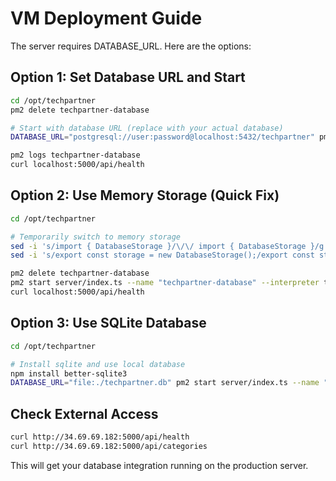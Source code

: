 # VM Deployment Guide

The server requires DATABASE_URL. Here are the options:

## Option 1: Set Database URL and Start
```bash
cd /opt/techpartner
pm2 delete techpartner-database

# Start with database URL (replace with your actual database)
DATABASE_URL="postgresql://user:password@localhost:5432/techpartner" pm2 start server/index.ts --name "techpartner-database" --interpreter tsx

pm2 logs techpartner-database
curl localhost:5000/api/health
```

## Option 2: Use Memory Storage (Quick Fix)
```bash
cd /opt/techpartner

# Temporarily switch to memory storage
sed -i 's/import { DatabaseStorage }/\/\/ import { DatabaseStorage }/g' server/storage.ts
sed -i 's/export const storage = new DatabaseStorage();/export const storage = new MemStorage();/g' server/storage.ts

pm2 delete techpartner-database
pm2 start server/index.ts --name "techpartner-database" --interpreter tsx
curl localhost:5000/api/health
```

## Option 3: Use SQLite Database
```bash
cd /opt/techpartner

# Install sqlite and use local database
npm install better-sqlite3
DATABASE_URL="file:./techpartner.db" pm2 start server/index.ts --name "techpartner-database" --interpreter tsx
```

## Check External Access
```bash
curl http://34.69.69.182:5000/api/health
curl http://34.69.69.182:5000/api/categories
```

This will get your database integration running on the production server.